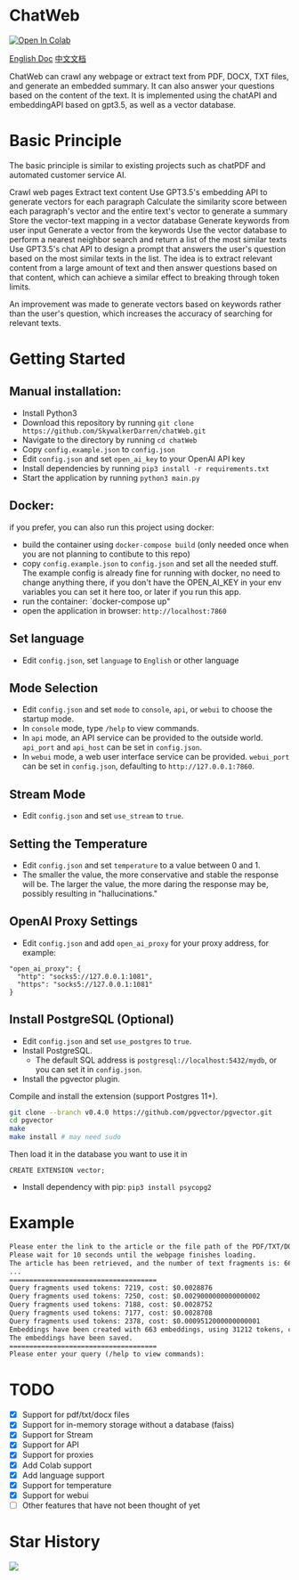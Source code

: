 # ChatWeb

[![Open In Colab](https://colab.research.google.com/assets/colab-badge.svg)](https://colab.research.google.com/github/SkywalkerDarren/chatWeb/blob/master/example.ipynb)

[English Doc](readme.md)
[中文文档](SkywalkerDarren.md)

ChatWeb can crawl any webpage or extract text from PDF, DOCX, TXT files, and generate an embedded summary.
It can also answer your questions based on the content of the text.
It is implemented using the chatAPI and embeddingAPI based on gpt3.5, as well as a vector database.

# Basic Principle
The basic principle is similar to existing projects such as chatPDF and automated customer service AI.

Crawl web pages
Extract text content
Use GPT3.5's embedding API to generate vectors for each paragraph
Calculate the similarity score between each paragraph's vector and the entire text's vector to generate a summary
Store the vector-text mapping in a vector database
Generate keywords from user input
Generate a vector from the keywords
Use the vector database to perform a nearest neighbor search and return a list of the most similar texts
Use GPT3.5's chat API to design a prompt that answers the user's question based on the most similar texts in the list.
The idea is to extract relevant content from a large amount of text and then answer questions based on that content, which can achieve a similar effect to breaking through token limits.

An improvement was made to generate vectors based on keywords rather than the user's question, which increases the accuracy of searching for relevant texts.

# Getting Started

## Manual installation:

- Install Python3
- Download this repository by running `git clone https://github.com/SkywalkerDarren/chatWeb.git`
- Navigate to the directory by running `cd chatWeb`
- Copy `config.example.json` to `config.json`
- Edit `config.json` and set `open_ai_key` to your OpenAI API key
- Install dependencies by running `pip3 install -r requirements.txt`
- Start the application by running `python3 main.py`

## Docker:
if you prefer, you can also run this project using docker:

- build the container using `docker-compose build` (only needed once when you are not planning to contibute to this repo)
- copy `config.example.json` to `config.json` and set all the needed stuff. The example config is already fine for running with docker, no need to change anything there, if you don't have the OPEN_AI_KEY in your env variables you can set it here too, or later if you run this app.
- run the container: `docker-compose up"
- open the application in browser: `http://localhost:7860`

## Set language

- Edit `config.json`, set `language` to `English` or other language

## Mode Selection

- Edit `config.json` and set `mode` to `console`, `api`, or `webui` to choose the startup mode.
- In `console` mode, type `/help` to view commands.
- In `api` mode, an API service can be provided to the outside world. `api_port` and `api_host` can be set in `config.json`.
- In `webui` mode, a web user interface service can be provided. `webui_port` can be set in `config.json`, defaulting to `http://127.0.0.1:7860`.

## Stream Mode

- Edit `config.json` and set `use_stream` to `true`.

## Setting the Temperature

- Edit `config.json` and set `temperature` to a value between 0 and 1.
- The smaller the value, the more conservative and stable the response will be. The larger the value, the more daring the response may be, possibly resulting in "hallucinations."

## OpenAI Proxy Settings

- Edit `config.json` and add `open_ai_proxy` for your proxy address, for example:
```
"open_ai_proxy": {
  "http": "socks5://127.0.0.1:1081",
  "https": "socks5://127.0.0.1:1081"
}
```

## Install PostgreSQL (Optional)

- Edit `config.json` and set `use_postgres` to `true`.
- Install PostgreSQL.
  - The default SQL address is `postgresql://localhost:5432/mydb`, or you can set it in `config.json`.
- Install the pgvector plugin.

Compile and install the extension (support Postgres 11+).

```bash
git clone --branch v0.4.0 https://github.com/pgvector/pgvector.git
cd pgvector
make
make install # may need sudo
```
Then load it in the database you want to use it in

```postgresql
CREATE EXTENSION vector;
```

- Install dependency with pip: `pip3 install psycopg2`

# Example
```txt
Please enter the link to the article or the file path of the PDF/TXT/DOCX document: https://gutenberg.ca/ebooks/hemingwaye-oldmanandthesea/hemingwaye-oldmanandthesea-00-e.html
Please wait for 10 seconds until the webpage finishes loading.
The article has been retrieved, and the number of text fragments is: 663
...
=====================================
Query fragments used tokens: 7219, cost: $0.0028876
Query fragments used tokens: 7250, cost: $0.0029000000000000002
Query fragments used tokens: 7188, cost: $0.0028752
Query fragments used tokens: 7177, cost: $0.0028708
Query fragments used tokens: 2378, cost: $0.0009512000000000001
Embeddings have been created with 663 embeddings, using 31212 tokens, costing $0.0124848
The embeddings have been saved.
=====================================
Please enter your query (/help to view commands):
```

# TODO
- [x] Support for pdf/txt/docx files
- [x] Support for in-memory storage without a database (faiss)
- [x] Support for Stream
- [x] Support for API
- [x] Support for proxies
- [x] Add Colab support
- [x] Add language support
- [x] Support for temperature
- [x] Support for webui
- [ ] Other features that have not been thought of yet

# Star History

![](https://api.star-history.com/svg?repos=SkywalkerDarren/chatWeb)
